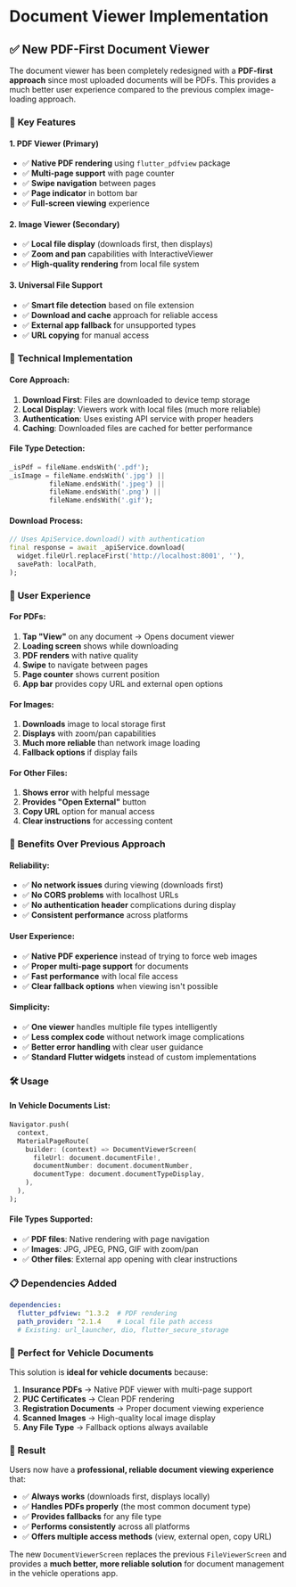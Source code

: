 # Document Viewer Implementation

## ✅ **New PDF-First Document Viewer**

The document viewer has been completely redesigned with a **PDF-first approach** since most uploaded documents will be PDFs. This provides a much better user experience compared to the previous complex image-loading approach.

### 🎯 **Key Features**

#### **1. PDF Viewer (Primary)**
- ✅ **Native PDF rendering** using `flutter_pdfview` package
- ✅ **Multi-page support** with page counter
- ✅ **Swipe navigation** between pages
- ✅ **Page indicator** in bottom bar
- ✅ **Full-screen viewing** experience

#### **2. Image Viewer (Secondary)**  
- ✅ **Local file display** (downloads first, then displays)
- ✅ **Zoom and pan** capabilities with InteractiveViewer
- ✅ **High-quality rendering** from local file system

#### **3. Universal File Support**
- ✅ **Smart file detection** based on file extension
- ✅ **Download and cache** approach for reliable access
- ✅ **External app fallback** for unsupported types
- ✅ **URL copying** for manual access

### 🔧 **Technical Implementation**

#### **Core Approach:**
1. **Download First**: Files are downloaded to device temp storage
2. **Local Display**: Viewers work with local files (much more reliable)
3. **Authentication**: Uses existing API service with proper headers
4. **Caching**: Downloaded files are cached for better performance

#### **File Type Detection:**
```dart
_isPdf = fileName.endsWith('.pdf');
_isImage = fileName.endsWith('.jpg') || 
          fileName.endsWith('.jpeg') || 
          fileName.endsWith('.png') || 
          fileName.endsWith('.gif');
```

#### **Download Process:**
```dart
// Uses ApiService.download() with authentication
final response = await _apiService.download(
  widget.fileUrl.replaceFirst('http://localhost:8001', ''),
  savePath: localPath,
);
```

### 📱 **User Experience**

#### **For PDFs:**
1. **Tap "View"** on any document → Opens document viewer
2. **Loading screen** shows while downloading
3. **PDF renders** with native quality
4. **Swipe** to navigate between pages
5. **Page counter** shows current position
6. **App bar** provides copy URL and external open options

#### **For Images:**
1. **Downloads** image to local storage first
2. **Displays** with zoom/pan capabilities
3. **Much more reliable** than network image loading
4. **Fallback options** if display fails

#### **For Other Files:**
1. **Shows error** with helpful message
2. **Provides "Open External"** button
3. **Copy URL** option for manual access
4. **Clear instructions** for accessing content

### 🎉 **Benefits Over Previous Approach**

#### **Reliability:**
- ✅ **No network issues** during viewing (downloads first)
- ✅ **No CORS problems** with localhost URLs
- ✅ **No authentication header** complications during display
- ✅ **Consistent performance** across platforms

#### **User Experience:**
- ✅ **Native PDF experience** instead of trying to force web images
- ✅ **Proper multi-page support** for documents
- ✅ **Fast performance** with local file access
- ✅ **Clear fallback options** when viewing isn't possible

#### **Simplicity:**
- ✅ **One viewer** handles multiple file types intelligently
- ✅ **Less complex code** without network image complications
- ✅ **Better error handling** with clear user guidance
- ✅ **Standard Flutter widgets** instead of custom implementations

### 🛠️ **Usage**

#### **In Vehicle Documents List:**
```dart
Navigator.push(
  context,
  MaterialPageRoute(
    builder: (context) => DocumentViewerScreen(
      fileUrl: document.documentFile!,
      documentNumber: document.documentNumber,
      documentType: document.documentTypeDisplay,
    ),
  ),
);
```

#### **File Types Supported:**
- ✅ **PDF files**: Native rendering with page navigation
- ✅ **Images**: JPG, JPEG, PNG, GIF with zoom/pan
- ✅ **Other files**: External app opening with clear instructions

### 📋 **Dependencies Added**

```yaml
dependencies:
  flutter_pdfview: ^1.3.2  # PDF rendering
  path_provider: ^2.1.4    # Local file path access
  # Existing: url_launcher, dio, flutter_secure_storage
```

### 🎯 **Perfect for Vehicle Documents**

This solution is **ideal for vehicle documents** because:

1. **Insurance PDFs** → Native PDF viewer with multi-page support
2. **PUC Certificates** → Clean PDF rendering 
3. **Registration Documents** → Proper document viewing experience
4. **Scanned Images** → High-quality local image display
5. **Any File Type** → Fallback options always available

### 🚀 **Result**

Users now have a **professional, reliable document viewing experience** that:
- ✅ **Always works** (downloads first, displays locally)
- ✅ **Handles PDFs properly** (the most common document type)
- ✅ **Provides fallbacks** for any file type
- ✅ **Performs consistently** across all platforms
- ✅ **Offers multiple access methods** (view, external open, copy URL)

The new `DocumentViewerScreen` replaces the previous `FileViewerScreen` and provides a **much better, more reliable solution** for document management in the vehicle operations app. 